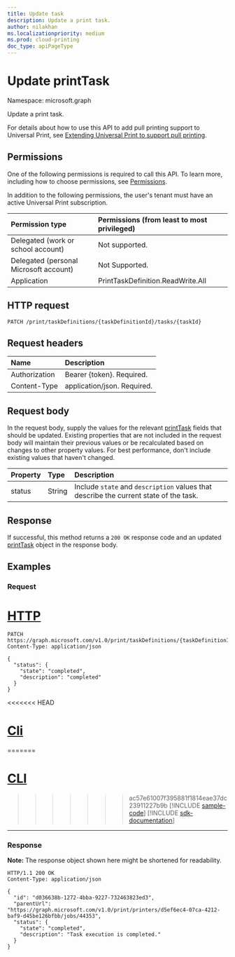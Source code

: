 ```yaml
---
title: Update task
description: Update a print task.
author: nilakhan
ms.localizationpriority: medium
ms.prod: cloud-printing
doc_type: apiPageType
---
```


# Update printTask
Namespace: microsoft.graph

Update a print task.

For details about how to use this API to add pull printing support to Universal Print, see [Extending Universal Print to support pull printing](/graph/universal-print-concept-overview#extending-universal-print-to-support-pull-printing).

## Permissions
One of the following permissions is required to call this API. To learn more, including how to choose permissions, see [Permissions](/graph/permissions-reference).

In addition to the following permissions, the user's tenant must have an active Universal Print subscription.

|Permission type | Permissions (from least to most privileged) |
|:---------------|:--------------------------------------------|
|Delegated (work or school account)| Not supported. |
|Delegated (personal Microsoft account)|Not Supported.|
|Application| PrintTaskDefinition.ReadWrite.All |

## HTTP request

<!-- {
  "blockType": "ignored"
}
-->
``` http
PATCH /print/taskDefinitions/{taskDefinitionId}/tasks/{taskId}
```

## Request headers
|Name|Description|
|:---|:---|
|Authorization|Bearer {token}. Required.|
|Content-Type|application/json. Required.|

## Request body

In the request body, supply the values for the relevant [printTask](../resources/printtask.md) fields that should be updated. Existing properties that are not included in the request body will maintain their previous values or be recalculated based on changes to other property values. For best performance, don't include existing values that haven't changed.

| Property     | Type        | Description |
|:-------------|:------------|:------------|
|status|String|Include `state` and `description` values that describe the current state of the task.|

## Response

If successful, this method returns a `200 OK` response code and an updated [printTask](../resources/printtask.md) object in the response body.

## Examples

### Request

# [HTTP](#tab/http)
<!-- {
  "blockType": "request",
  "name": "update_printtask"
}
-->
``` http
PATCH https://graph.microsoft.com/v1.0/print/taskDefinitions/{taskDefinitionId}/tasks/{taskId}
Content-Type: application/json

{
  "status": {
    "state": "completed",
    "description": "completed"
  }
}
```

<<<<<<< HEAD
# [Cli](#tab/cli)
=======
# [CLI](#tab/cli)
>>>>>>> ac57e61007f395881f1814eae37dc23911227b9b
[!INCLUDE [sample-code](../includes/snippets/cli/update-printtask-cli-snippets.md)]
[!INCLUDE [sdk-documentation](../includes/snippets/snippets-sdk-documentation-link.md)]

---

### Response
**Note:** The response object shown here might be shortened for readability.
<!-- {
  "blockType": "response",
  "truncated": true,
  "@odata.type": "microsoft.graph.printTask"
}
-->
``` http
HTTP/1.1 200 OK
Content-Type: application/json

{
  "id": "d036638b-1272-4bba-9227-732463823ed3",
  "parentUrl": "https://graph.microsoft.com/v1.0/print/printers/d5ef6ec4-07ca-4212-baf9-d45be126bfbb/jobs/44353",
  "status": {
    "state": "completed",
    "description": "Task execution is completed."
  }
}
```

